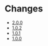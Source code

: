 # Changes

* [2.0.0](changes_2.0.0.md)
* [1.0.2](changes_1.0.2.md)
* [1.0.1](changes_1.0.1.md)
* [1.0.0](changes_1.0.0.md)

